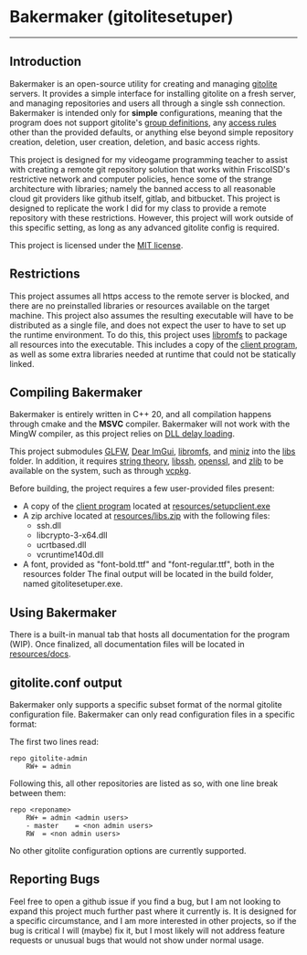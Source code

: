 # Bakermaker (gitolitesetuper)

-----

## Introduction
Bakermaker is an open-source utility for creating and managing
[gitolite](https://gitolite.com/gitolite/index.html) servers. It provides a 
simple interface for installing gitolite on a fresh server, and managing
repositories and users all through a single ssh connection. Bakermaker is
intended only for **simple** configurations, meaning that the program does not
support gitolite's [group definitions](https://gitolite.com/gitolite/conf.html#group-definitions),
any [access rules](https://gitolite.com/gitolite/conf.html#access-rules) other than the provided
defaults, or anything else beyond simple repository creation, deletion, user creation, deletion,
and basic access rights. 

This project is designed for my videogame programming teacher to assist with creating a remote git
repository solution that works within FriscoISD's restrictive network and computer policies, hence
some of the strange architecture with libraries; namely the banned access to all reasonable cloud git
providers like github itself, gitlab, and bitbucket. This project is designed to replicate the work I
did for my class to provide a remote repository with these restrictions. However, this project will work
outside of this specific setting, as long as any advanced gitolite config is required.

This project is licensed under the [MIT license](https://mit-license.org/).

## Restrictions
This project assumes all https access to the remote server is blocked, and there are no preinstalled
libraries or resources available on the target machine. This project also assumes the resulting executable
will have to be distributed as a single file, and does not expect the user to have to set up the runtime
environment. To do this, this project uses [libromfs](https://github.com/werwolv/libromfs) to package all
resources into the executable. This includes a copy of the 
[client program](https://github.com/jacobbaumel/bakermakersetuper), as well as some extra libraries needed
at runtime that could not be statically linked.

## Compiling Bakermaker
Bakermaker is entirely written in C++ 20, and all compilation happens through cmake and the **MSVC** compiler.
Bakermaker will not work with the MingW compiler, as this project relies on [DLL delay loading](
https://learn.microsoft.com/en-us/cpp/build/reference/linker-support-for-delay-loaded-dlls?view=msvc-170). 

This project submodules [GLFW](https://github.ccom/GLFW/GLFW), [Dear ImGui](https://github.com/ocornut/imgui),
[libromfs](https://github.com/werwolv/libromfs), and [miniz](https://github.com/richgel999/miniz) into the [libs](
./libs) folder. In addition, it requires [string theory](https://github.com/zrax/string_theory), [libssh](
https://libssh.org), [openssl](https://github.com/openssl/openssl), and [zlib](https://zlib.net) to be available on
the system, such as through [vcpkg](https://vcpkg.io).

Before building, the project requires a few user-provided files present:
  - A copy of the [client program](https://github.com/jacobbaumel/bakermakersetuper) located at [resources/setupclient.exe](
./libs/setupclient.exe)
  - A zip archive located at [resources/libs.zip](resources/libs.zip) with the following files:
    - ssh.dll
    - libcrypto-3-x64.dll
    - ucrtbased.dll
    - vcruntime140d.dll
  - A font, provided as "font-bold.ttf" and "font-regular.ttf", both in the resources folder
The final output will be located in the build folder, named gitolitesetuper.exe.

## Using Bakermaker
There is a built-in manual tab that hosts all documentation for the program (WIP). Once finalized, all documentation 
files will be located in [resources/docs](resources/docs).

## gitolite.conf output
Bakermaker only supports a specific subset format of the normal gitolite configuration file. Bakermaker can only 
read configuration files in a specific format:

The first two lines read:

```
repo gitolite-admin
    RW+ = admin
```

Following this, all other repositories are listed as so, with one line break between them:
```
repo <reponame>
    RW+ = admin <admin users>
    - master    = <non admin users>
    RW  = <non admin users>
```

No other gitolite configuration options are currently supported.

## Reporting Bugs
Feel free to open a github issue if you find a bug, but I am not looking to expand this project much further past 
where it currently is. It is designed for a specific circumstance, and I am more interested in other projects, so if 
the bug is critical I will (maybe) fix it, but I most likely will not address feature requests or unusual bugs that 
would not show under normal usage.